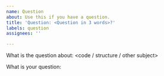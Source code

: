 ```yaml
---
name: Question
about: Use this if you have a question.
title: 'Question: <Question in 3 words>?'
labels: question
assignees: ''

---
```


What is the question about:
<code / structure / other subject>

What is your question:
<Explain the question>
